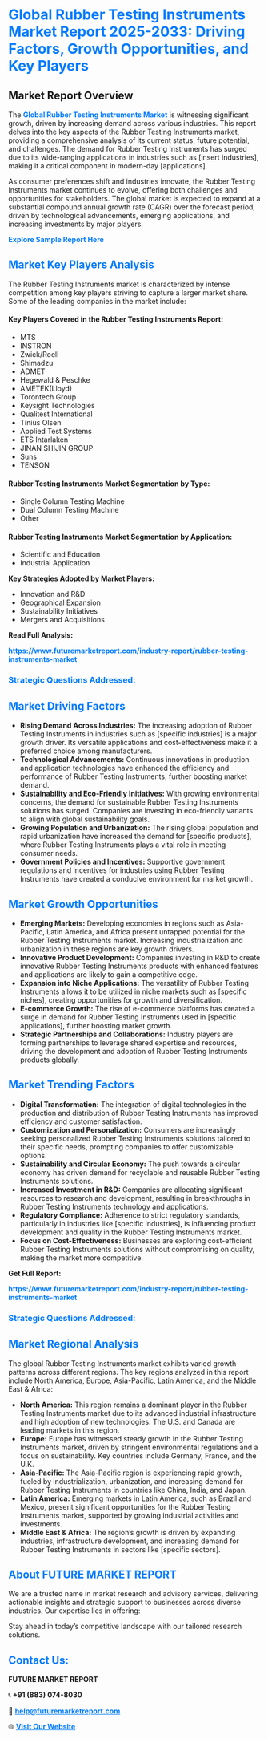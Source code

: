 <h1 style="color: #007BFF;">Global Rubber Testing Instruments Market Report 2025-2033: Driving Factors, Growth Opportunities, and Key Players</h1>

<section id="overview">
<h2>Market Report Overview</h2>
<p>The <a href="https://www.futuremarketreport.com/industry-report/rubber-testing-instruments-market" style="color: #007BFF; text-decoration: none;"><strong>Global Rubber Testing Instruments Market</strong></a> is witnessing significant growth, driven by increasing demand across various industries. This report delves into the key aspects of the Rubber Testing Instruments market, providing a comprehensive analysis of its current status, future potential, and challenges. The demand for Rubber Testing Instruments has surged due to its wide-ranging applications in industries such as [insert industries], making it a critical component in modern-day [applications].</p>
<p>As consumer preferences shift and industries innovate, the Rubber Testing Instruments market continues to evolve, offering both challenges and opportunities for stakeholders. The global market is expected to expand at a substantial compound annual growth rate (CAGR) over the forecast period, driven by technological advancements, emerging applications, and increasing investments by major players.</p>
</section>

<section id="overview">
<p><a href="https://www.futuremarketreport.com/request-sample/reportId=33908" style="color: #007BFF; text-decoration: none;"><strong>Explore Sample Report Here</strong></a></p>
</section>

<section id="key-players">
<h2 style="color: #007BFF;">Market Key Players Analysis</h2>
<p>The Rubber Testing Instruments market is characterized by intense competition among key players striving to capture a larger market share. Some of the leading companies in the market include:</p>
<h4>Key Players Covered in the Rubber Testing Instruments Report:</h4>
<ul><li>MTS</li><li>INSTRON</li><li>Zwick/Roell</li><li>Shimadzu</li><li>ADMET</li><li>Hegewald &amp; Peschke</li><li>AMETEK(Lloyd)</li><li>Torontech Group</li><li>Keysight Technologies</li><li>Qualitest International</li><li>Tinius Olsen</li><li>Applied Test Systems</li><li>ETS Intarlaken</li><li>JINAN SHIJIN GROUP</li><li>Suns</li><li>TENSON</li></ul>
<h4>Rubber Testing Instruments Market Segmentation by Type:</h4>
<ul><li>Single Column Testing Machine</li><li>Dual Column Testing Machine</li><li>Other</li></ul>

<h4>Rubber Testing Instruments Market Segmentation by Application:</h4>
<ul><li>Scientific and Education</li><li>Industrial Application</li></ul>
<p><strong>Key Strategies Adopted by Market Players:</strong></p>
<ul>
<li>Innovation and R&D</li>
<li>Geographical Expansion</li>
<li>Sustainability Initiatives</li>
<li>Mergers and Acquisitions</li>
</ul>
</section>

<section>
<p><strong>Read Full Analysis: </strong></p><a href="https://www.futuremarketreport.com/industry-report/rubber-testing-instruments-market" style="color: #007BFF; text-decoration: none;"><strong>https://www.futuremarketreport.com/industry-report/rubber-testing-instruments-market</strong></a>
<h3 style="color: #007BFF;">Strategic Questions Addressed:</h3>
</section>

<section id="driving-factors">
<h2 style="color: #007BFF;">Market Driving Factors</h2>
<ul>
<li><strong>Rising Demand Across Industries:</strong> The increasing adoption of Rubber Testing Instruments in industries such as [specific industries] is a major growth driver. Its versatile applications and cost-effectiveness make it a preferred choice among manufacturers.</li>
<li><strong>Technological Advancements:</strong> Continuous innovations in production and application technologies have enhanced the efficiency and performance of Rubber Testing Instruments, further boosting market demand.</li>
<li><strong>Sustainability and Eco-Friendly Initiatives:</strong> With growing environmental concerns, the demand for sustainable Rubber Testing Instruments solutions has surged. Companies are investing in eco-friendly variants to align with global sustainability goals.</li>
<li><strong>Growing Population and Urbanization:</strong> The rising global population and rapid urbanization have increased the demand for [specific products], where Rubber Testing Instruments plays a vital role in meeting consumer needs.</li>
<li><strong>Government Policies and Incentives:</strong> Supportive government regulations and incentives for industries using Rubber Testing Instruments have created a conducive environment for market growth.</li>
</ul>
</section>

<section id="growth-opportunities">
<h2 style="color: #007BFF;">Market Growth Opportunities</h2>
<ul>
<li><strong>Emerging Markets:</strong> Developing economies in regions such as Asia-Pacific, Latin America, and Africa present untapped potential for the Rubber Testing Instruments market. Increasing industrialization and urbanization in these regions are key growth drivers.</li>
<li><strong>Innovative Product Development:</strong> Companies investing in R&D to create innovative Rubber Testing Instruments products with enhanced features and applications are likely to gain a competitive edge.</li>
<li><strong>Expansion into Niche Applications:</strong> The versatility of Rubber Testing Instruments allows it to be utilized in niche markets such as [specific niches], creating opportunities for growth and diversification.</li>
<li><strong>E-commerce Growth:</strong> The rise of e-commerce platforms has created a surge in demand for Rubber Testing Instruments used in [specific applications], further boosting market growth.</li>
<li><strong>Strategic Partnerships and Collaborations:</strong> Industry players are forming partnerships to leverage shared expertise and resources, driving the development and adoption of Rubber Testing Instruments products globally.</li>
</ul>
</section>

<section id="trending-factors">
<h2 style="color: #007BFF;">Market Trending Factors</h2>
<ul>
<li><strong>Digital Transformation:</strong> The integration of digital technologies in the production and distribution of Rubber Testing Instruments has improved efficiency and customer satisfaction.</li>
<li><strong>Customization and Personalization:</strong> Consumers are increasingly seeking personalized Rubber Testing Instruments solutions tailored to their specific needs, prompting companies to offer customizable options.</li>
<li><strong>Sustainability and Circular Economy:</strong> The push towards a circular economy has driven demand for recyclable and reusable Rubber Testing Instruments solutions.</li>
<li><strong>Increased Investment in R&D:</strong> Companies are allocating significant resources to research and development, resulting in breakthroughs in Rubber Testing Instruments technology and applications.</li>
<li><strong>Regulatory Compliance:</strong> Adherence to strict regulatory standards, particularly in industries like [specific industries], is influencing product development and quality in the Rubber Testing Instruments market.</li>
<li><strong>Focus on Cost-Effectiveness:</strong> Businesses are exploring cost-efficient Rubber Testing Instruments solutions without compromising on quality, making the market more competitive.</li>
</ul>
</section>

<section>
<p><strong>Get Full Report: </strong></p><a href="https://www.futuremarketreport.com/industry-report/rubber-testing-instruments-market" style="color: #007BFF; text-decoration: none;"><strong>https://www.futuremarketreport.com/industry-report/rubber-testing-instruments-market</strong></a>
<h3 style="color: #007BFF;">Strategic Questions Addressed:</h3>
</section>


<section id="regional-analysis">
<h2 style="color: #007BFF;">Market Regional Analysis</h2>
<p>The global Rubber Testing Instruments market exhibits varied growth patterns across different regions. The key regions analyzed in this report include North America, Europe, Asia-Pacific, Latin America, and the Middle East & Africa:</p>
<ul>
<li><strong>North America:</strong> This region remains a dominant player in the Rubber Testing Instruments market due to its advanced industrial infrastructure and high adoption of new technologies. The U.S. and Canada are leading markets in this region.</li>
<li><strong>Europe:</strong> Europe has witnessed steady growth in the Rubber Testing Instruments market, driven by stringent environmental regulations and a focus on sustainability. Key countries include Germany, France, and the U.K.</li>
<li><strong>Asia-Pacific:</strong> The Asia-Pacific region is experiencing rapid growth, fueled by industrialization, urbanization, and increasing demand for Rubber Testing Instruments in countries like China, India, and Japan.</li>
<li><strong>Latin America:</strong> Emerging markets in Latin America, such as Brazil and Mexico, present significant opportunities for the Rubber Testing Instruments market, supported by growing industrial activities and investments.</li>
<li><strong>Middle East & Africa:</strong> The region’s growth is driven by expanding industries, infrastructure development, and increasing demand for Rubber Testing Instruments in sectors like [specific sectors].</li>
</ul>
</section>

<footer>
<h2 style="color: #007BFF;">About FUTURE MARKET REPORT</h2>
<p>We are a trusted name in market research and advisory services, delivering actionable insights and strategic support to businesses across diverse industries. Our expertise lies in offering:</p>

<p>Stay ahead in today’s competitive landscape with our tailored research solutions.</p>

<h2 style="color: #007BFF;">Contact Us:</h2>
<p><strong>FUTURE MARKET REPORT</strong></p>
<p>📞 <strong>+91 (883) 074-8030</strong></p>
<p>📧 <strong><a href="mailto:help@futuremarketreport.com" style="color: #007BFF;">help@futuremarketreport.com</a></strong></p>
<p>🌐 <strong><a href="https://www.futuremarketreport.com/" style="color: #007BFF;">Visit Our Website</a></strong></p>
</footer>